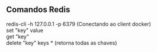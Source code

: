 ## Comandos Redis
redis-cli -h 127.0.0.1 -p 6379 (Conectando ao client docker)  
set "key" value  
get "key"  
delete "key"
keys * (retorna todas as chaves)
